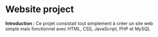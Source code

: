 #  **Website project**

**Introduction :** Ce projet consistait tout simplement à créer un site web simple mais fonctionnel avec HTML, CSS, JavaScript, PHP et MySQL